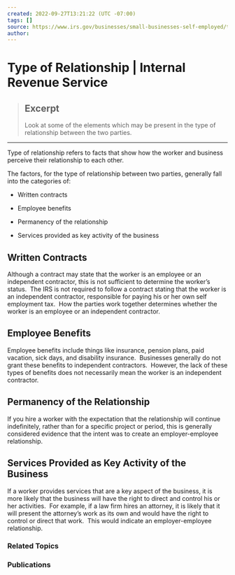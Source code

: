 ```yaml
---
created: 2022-09-27T13:21:22 (UTC -07:00)
tags: []
source: https://www.irs.gov/businesses/small-businesses-self-employed/type-of-relationship
author: 
---
```


# Type of Relationship | Internal Revenue Service

> ## Excerpt
> Look at some of the elements which may be present in the type of relationship between the two parties.

---
Type of relationship refers to facts that show how the worker and business perceive their relationship to each other.

The factors, for the type of relationship between two parties, generally fall into the categories of:

-   Written contracts
    
-   Employee benefits
    
-   Permanency of the relationship
    
-   Services provided as key activity of the business
    

## Written Contracts

Although a contract may state that the worker is an employee or an independent contractor, this is not sufficient to determine the worker’s status.  The IRS is not required to follow a contract stating that the worker is an independent contractor, responsible for paying his or her own self employment tax.  How the parties work together determines whether the worker is an employee or an independent contractor.

## Employee Benefits

Employee benefits include things like insurance, pension plans, paid vacation, sick days, and disability insurance.  Businesses generally do not grant these benefits to independent contractors.  However, the lack of these types of benefits does not necessarily mean the worker is an independent contractor.

## Permanency of the Relationship

If you hire a worker with the expectation that the relationship will continue indefinitely, rather than for a specific project or period, this is generally considered evidence that the intent was to create an employer-employee relationship.

## Services Provided as Key Activity of the Business

If a worker provides services that are a key aspect of the business, it is more likely that the business will have the right to direct and control his or her activities.  For example, if a law firm hires an attorney, it is likely that it will present the attorney’s work as its own and would have the right to control or direct that work.  This would indicate an employer-employee relationship.

### Related Topics

### Publications
